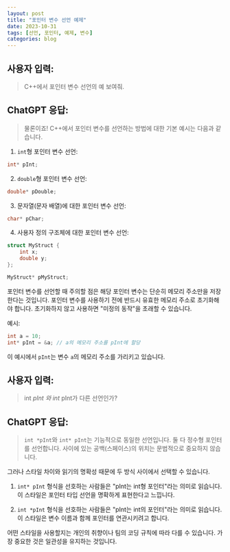 ```yaml
---
layout: post
title: "포인터 변수 선언 예제"
date: 2023-10-31
tags: [선언, 포인터, 예제, 변수]
categories: blog
---
```


## 사용자 입력:
> C++에서 포인터 변수 선언의 예 보여줘.

## ChatGPT 응답:
> 물론이죠! C++에서 포인터 변수를 선언하는 방법에 대한 기본 예시는 다음과 같습니다.

1. `int`형 포인터 변수 선언:
```cpp
int* pInt;
```

2. `double`형 포인터 변수 선언:
```cpp
double* pDouble;
```

3. 문자열(문자 배열)에 대한 포인터 변수 선언:
```cpp
char* pChar;
```

4. 사용자 정의 구조체에 대한 포인터 변수 선언:
```cpp
struct MyStruct {
    int x;
    double y;
};

MyStruct* pMyStruct;
```

포인터 변수를 선언할 때 주의할 점은 해당 포인터 변수는 단순히 메모리 주소만을 저장한다는 것입니다. 포인터 변수를 사용하기 전에 반드시 유효한 메모리 주소로 초기화해야 합니다. 초기화하지 않고 사용하면 "미정의 동작"을 초래할 수 있습니다.

예시:
```cpp
int a = 10;
int* pInt = &a; // a의 메모리 주소를 pInt에 할당
```

이 예시에서 `pInt`는 변수 `a`의 메모리 주소를 가리키고 있습니다.

## 사용자 입력:
> int *pInt 와 int* pInt가 다른 선언인가?

## ChatGPT 응답:
> `int *pInt`와 `int* pInt`는 기능적으로 동일한 선언입니다. 둘 다 정수형 포인터를 선언합니다. 사이에 있는 공백(스페이스)의 위치는 문법적으로 중요하지 않습니다.

그러나 스타일 차이와 읽기의 명확성 때문에 두 방식 사이에서 선택할 수 있습니다.

1. `int* pInt` 형식을 선호하는 사람들은 "pInt는 int형 포인터"라는 의미로 읽습니다. 이 스타일은 포인터 타입 선언을 명확하게 표현한다고 느낍니다.

2. `int *pInt` 형식을 선호하는 사람들은 "pInt는 int의 포인터"라는 의미로 읽습니다. 이 스타일은 변수 이름과 함께 포인터를 연관시키려고 합니다.

어떤 스타일을 사용할지는 개인의 취향이나 팀의 코딩 규칙에 따라 다를 수 있습니다. 가장 중요한 것은 일관성을 유지하는 것입니다.

